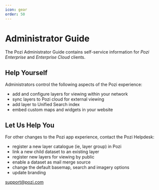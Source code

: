 ```yaml
---
icon: gear
order: 50
---
```


# Administrator Guide

The Pozi Administrator Guide contains self-service information for *Pozi Enterprise* and *Enterprise Cloud* clients.

## Help Yourself

Administrators control the following aspects of the Pozi experience:

* add and configure layers for viewing within your network
* sync layers to Pozi cloud for external viewing
* add layer to Unified Search index
* embed custom maps and widgets in your website

## Let Us Help You

For other changes to the Pozi app experience, contact the Pozi Helpdesk:

* register a new layer catalogue (ie, layer group) in Pozi
* link a new child dataset to an existing layer
* register new layers for viewing by public
* enable a dataset as mail merge source
* change the default basemap, search and imagery options
* update branding

support@pozi.com
